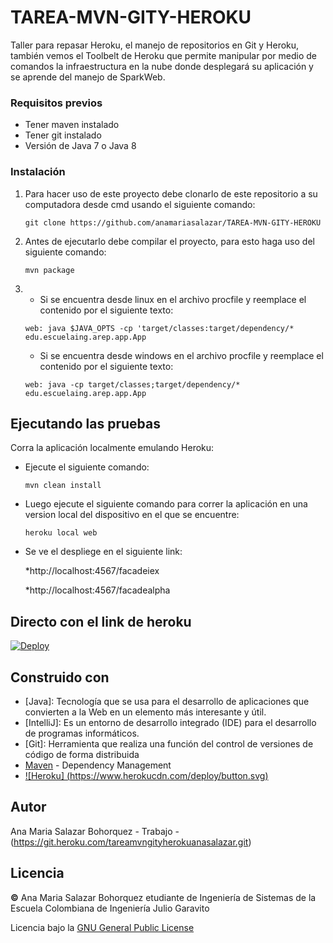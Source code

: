 # TAREA-MVN-GITY-HEROKU

Taller para repasar Heroku, el manejo de repositorios en Git y Heroku, también vemos el Toolbelt de Heroku que permite manipular por medio de comandos la infraestructura en la
nube donde desplegará su aplicación y se aprende del manejo de SparkWeb.


### Requisitos previos

* Tener maven instalado
* Tener git instalado
* Versión de Java 7 o Java 8

### Instalación

1. Para hacer uso de este proyecto debe clonarlo de este repositorio a su computadora desde cmd usando el siguiente comando:
   
   ```
   git clone https://github.com/anamariasalazar/TAREA-MVN-GITY-HEROKU
   ```

2. Antes de ejecutarlo debe compilar el proyecto, para esto haga uso del siguiente comando:

    ```
    mvn package
    ```
3.  * Si se encuentra desde linux en el archivo procfile y reemplace el contenido por el siguiente texto:
    
    ```
    web: java $JAVA_OPTS -cp 'target/classes:target/dependency/* edu.escuelaing.arep.app.App
    
    ```
    * Si se encuentra desde windows en el archivo procfile y reemplace el contenido por el siguiente texto:
    
    ```
    web: java -cp target/classes;target/dependency/* edu.escuelaing.arep.app.App
    ```


## Ejecutando las pruebas

Corra la aplicación localmente emulando Heroku:

   * Ejecute el siguiente comando:
     ```
     mvn clean install
     ```
   
   * Luego ejecute el siguiente comando para correr la aplicación en una version local del dispositivo en el que se encuentre:
     ```
     heroku local web
     ```
   * Se ve el despliege en el siguiente link:
   
      *http://localhost:4567/facadeiex
   
      *http://localhost:4567/facadealpha
   
## Directo con el link de heroku

 [![Deploy](https://www.herokucdn.com/deploy/button.svg)](https://dashboard.heroku.com/apps/tareamvngityherokuanasalazar)
  
## Construido con

* [Java]: Tecnología que se usa para el desarrollo de aplicaciones que convierten a la Web en un elemento más interesante y útil.
* [IntelliJ]: Es un entorno de desarrollo integrado (IDE) para el desarrollo de programas informáticos.
* [Git]: Herramienta que realiza una función del control de versiones de código de forma distribuida
* [Maven](https://maven.apache.org/) - Dependency Management
* [![Heroku] (https://www.herokucdn.com/deploy/button.svg)](https://git.heroku.com/tareamvngityherokuanasalazar.git)

## Autor

Ana Maria Salazar Bohorquez -  Trabajo - (https://git.heroku.com/tareamvngityherokuanasalazar.git)

## Licencia

**©️** Ana Maria Salazar Bohorquez etudiante de Ingeniería de Sistemas de la Escuela Colombiana de Ingeniería Julio Garavito

Licencia bajo la [GNU General Public License](/LICENSE.txt)
